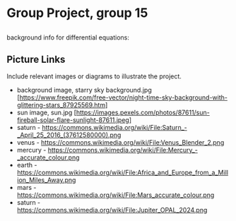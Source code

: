 # Group Project, group 15

##
background info for differential equations:

##  Picture Links
Include relevant images or diagrams to illustrate the project.
- background image, starry sky background.jpg [https://www.freepik.com/free-vector/night-time-sky-background-with-glittering-stars_87925569.htm]
- sun image, sun.jpg [https://images.pexels.com/photos/87611/sun-fireball-solar-flare-sunlight-87611.jpeg]
- saturn - https://commons.wikimedia.org/wiki/File:Saturn_-_April_25_2016_(37612580000).png
- venus - https://commons.wikimedia.org/wiki/File:Venus_Blender_2.png
- mercury - https://commons.wikimedia.org/wiki/File:Mercury_-_accurate_colour.png
- earth - https://commons.wikimedia.org/wiki/File:Africa_and_Europe_from_a_Million_Miles_Away.png
- mars - https://commons.wikimedia.org/wiki/File:Mars_accurate_colour.png
- saturn -https://commons.wikimedia.org/wiki/File:Jupiter_OPAL_2024.png